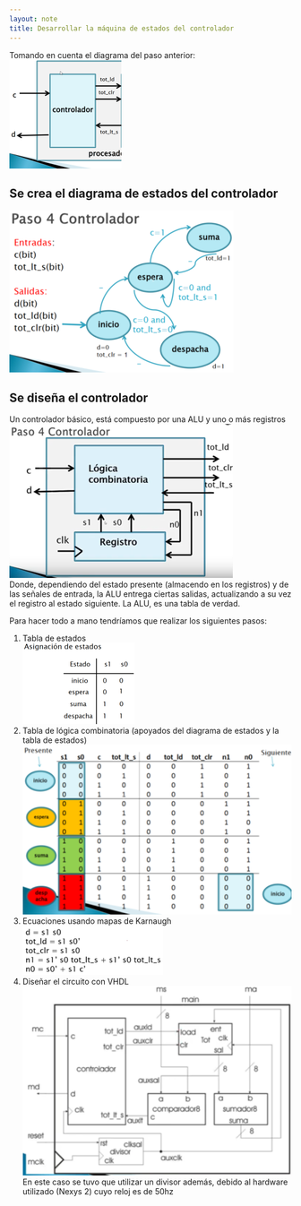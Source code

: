 ```yaml
---
layout: note
title: Desarrollar la máquina de estados del controlador
---
```


Tomando en cuenta el diagrama del paso anterior:  
![images\6-1.png](../../../img/19eee844973940eba10230be0c478621.png)  
  

## Se crea el diagrama de estados del controlador

  
![images\6-2.png](../../../img/3057fa6c197449988b9921bbcd08f570.png)  
  

## Se diseña el controlador

  
Un controlador básico, está compuesto por una ALU y uno o más registros  
![images\6-3.png](../../../img/0b2fe79e3d214a1a8910bc8ad6ff1ab4.png)  
Donde, dependiendo del estado presente (almacendo en los registros) y de las señales de entrada, la ALU entrega ciertas salidas, actualizando a su vez el registro al estado siguiente. La ALU, es una tabla de verdad.  
  
Para hacer todo a mano tendríamos que realizar los siguientes pasos:  
1. Tabla de estados  
![images\6-4.png](../../../img/710755fb609243f3afc2b16b97c3d577.png)  
2. Tabla de lógica combinatoria (apoyados del diagrama de estados y la tabla de estados)  
![images\6-5.png](../../../img/f2f063bb93174b9babe4dbf1a486bc75.png)  
3. Ecuaciones usando mapas de Karnaugh  
![images\6-6.png](../../../img/5d09e6c3ca7140e4b8f6c0b8fccbb497.png)  
4. Diseñar el circuito con VHDL  
![images\6-7.png](../../../img/f870f20612e8486998ec51178eb6d8bf.png)  
En este caso se tuvo que utilizar un divisor además, debido al hardware utilizado (Nexys 2) cuyo reloj es de 50hz  